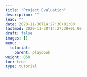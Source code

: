 ```yaml
---
title: "Project Evaluation"
description: ""
lead: ""
date: 2020-11-30T14:27:30+01:00
lastmod: 2020-11-30T14:27:30+01:00
draft: false
images: []
menu: 
  tutorial:
    parent: playbook
weight: 050
toc: true
type: tutorial
---
```

